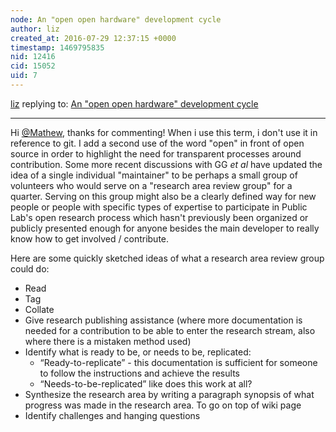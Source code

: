 ```yaml
---
node: An "open open hardware" development cycle
author: liz
created_at: 2016-07-29 12:37:15 +0000
timestamp: 1469795835
nid: 12416
cid: 15052
uid: 7
---
```




[liz](../profile/liz) replying to: [An "open open hardware" development cycle](../notes/warren/11-16-2015/an-open-open-hardware-development-cycle)

----
Hi [@Mathew](/profile/Mathew), thanks for commenting! When i use this term, i don't use it in reference to git. I add a second use of the word "open" in front of open source in order to highlight the need for transparent processes around contribution. Some more recent discussions with GG _et al_ have updated the idea of a single individual "maintainer" to be perhaps a small group of volunteers who would serve on a "research area review group" for a quarter. Serving on this group might also be a clearly defined way for new people or people with specific types of expertise to participate in Public Lab's open research process which hasn't previously been organized or publicly presented enough for anyone besides the main developer to really know how to get involved / contribute.

Here are some quickly sketched ideas of what a research area review group could do: 

* Read
* Tag
* Collate
* Give research publishing assistance (where more documentation is needed for a contribution to be able to enter the research stream, also where there is a mistaken method used)
* Identify what is ready to be, or needs to be, replicated:
  * “Ready-to-replicate” - this documentation is sufficient for someone to follow the instructions and achieve the results
  * “Needs-to-be-replicated” like does this work at all?
* Synthesize the research area by writing a paragraph synopsis of what progress was made in the research area. To go on top of wiki page
* Identify challenges and hanging questions
